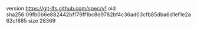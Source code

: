 version https://git-lfs.github.com/spec/v1
oid sha256:09fb0b6e882442bf179ff1bc8d9782bf4c36ad03cfb85dba6d1ef1e2a62cf885
size 28369
